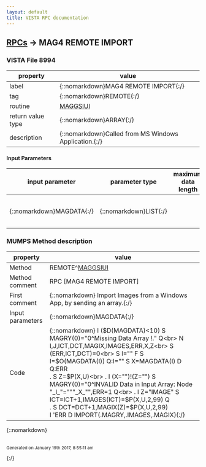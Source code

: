 ```yaml
---
layout: default
title: VISTA RPC documentation
---
```




## [RPCs](TableOfContent.md) &#8594; MAG4 REMOTE IMPORT 



### VISTA File 8994 


 property | value 
--- | --- 
 label | {::nomarkdown}MAG4 REMOTE IMPORT{:/}
 tag | {::nomarkdown}REMOTE{:/}
 routine | [MAGGSIUI](http://code.osehra.org/dox/Routine_MAGGSIUI_source.html)
 return value type | {::nomarkdown}ARRAY{:/}
 description | {::nomarkdown}Called from MS Windows Application.{:/}

#### Input Parameters

| input parameter | parameter type | maximum data length | required | description | 
| --- | --- | --- | --- | --- | 
| {::nomarkdown}MAGDATA{:/} | {::nomarkdown}LIST{:/} |  | {::nomarkdown}true{:/} | {::nomarkdown}This is the array of data needed to Import the Image(s)Format is sequential array of \Data Node^Data\i.e.   MAGDATA(1)=\PXPKG^8925\       MAGDATA(2)=\PXIEN^443\       MAGDATA(3)=\IMAGE^\\\\SERVER\\SHARE\\FILENAME.EXT^Description\{:/} | 


### MUMPS Method description

 property | value 
 --- | --- 
 Method | REMOTE^[MAGGSIUI](http://code.osehra.org/dox/Routine_MAGGSIUI_source.html)
 Method comment | RPC [MAG4 REMOTE IMPORT]
 First comment | {::nomarkdown} Import Images from a Windows App, by sending an array.{:/}
 Input parameters | {::nomarkdown}MAGDATA{:/}
 Code | {::nomarkdown}  I ($D(MAGDATA)<10) S MAGRY(0)="0^Missing Data Array !." Q<br> N I,J,ICT,DCT,MAGIX,IMAGES,ERR,X,Z<br> S (ERR,ICT,DCT)=0<br> S I="" F  S I=$O(MAGDATA(I)) Q:I=""  S X=MAGDATA(I) D  Q:ERR<br> . S Z=$P(X,U)<br> . I (X="")!(Z="") S MAGRY(0)="0^INVALID Data in Input Array: Node "_I_"="""_X_"",ERR=1 Q<br> . I Z="IMAGE" S ICT=ICT+1,IMAGES(ICT)=$P(X,U,2,99) Q<br> . S DCT=DCT+1,MAGIX(Z)=$P(X,U,2,99)<br> I 'ERR D IMPORT(.MAGRY,.IMAGES,.MAGIX){:/}

{::nomarkdown} <br/><br/><p style="font-size: 11px">Generated on January 19th 2017, 8:55:11 am</p>{:/}